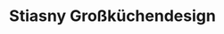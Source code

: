 ---
title: "Stiasny Großküchendesign"
url: /wiener-neudorf/stiasny-grosskuechendesign/
shop: Küchen
---